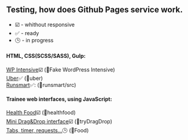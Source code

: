 ## Testing, how does Github Pages service work.

* :ballot_box_with_check: - whithout responsive
* :white_check_mark: - ready
* :clock3: - in progress

#### HTML, CSS(SCSS/SASS), Gulp:
<a href="https://fteeliy.github.io/Wordpress" target="_blank">WP Intensive</a>:ballot_box_with_check: (:open_file_folder:Fake WordPress Intensive)<br>
<a href="https://fteeliy.github.io/uber" target="_blank">Uber</a>:white_check_mark: (:open_file_folder:uber)<br>
<a href="https://fteeliy.github.io/runsmart/src/" target="_blank">Runsmart</a>:white_check_mark:: (:open_file_folder:runsmart/src)<br>

#### Trainee web interfaces, using JavaScript:

<a href="https://fteeliy.github.io/healthfood" target="_blank">Health Food</a>:ballot_box_with_check: (:open_file_folder:healthfood)<br>
<a href="https://fteeliy.github.io/tryDragDrop" target="_blank">Mini Drag&Drop interface</a>:ballot_box_with_check: (:open_file_folder:tryDragDrop)<br>
<a href="https://fteeliy.github.io/Food" target="_blank">Tabs, timer, requests...</a>:clock3: (:open_file_folder:Food)<br>
